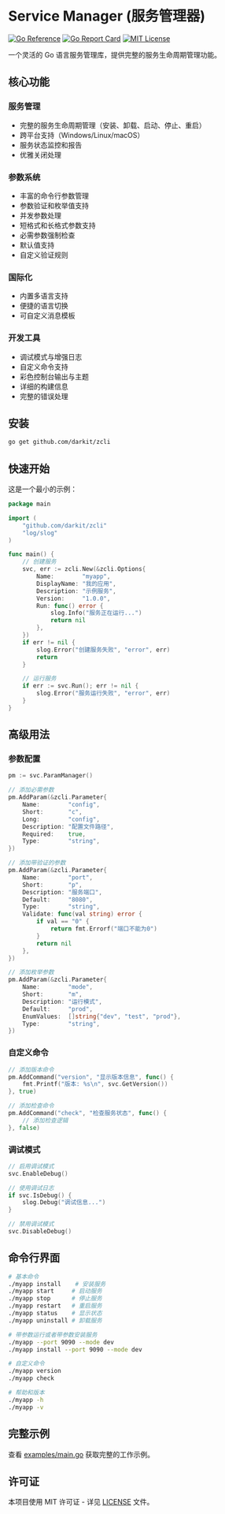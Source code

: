 # Service Manager (服务管理器)

[![Go Reference](https://pkg.go.dev/badge/github.com/darkit/zcli.svg)](https://pkg.go.dev/github.com/darkit/zcli)
[![Go Report Card](https://goreportcard.com/badge/github.com/darkit/zcli)](https://goreportcard.com/report/github.com/darkit/zcli)
[![MIT License](https://img.shields.io/badge/license-MIT-blue.svg)](https://github.com/darkit/zcli/blob/master/LICENSE)

一个灵活的 Go 语言服务管理库，提供完整的服务生命周期管理功能。

## 核心功能

### 服务管理
- 完整的服务生命周期管理（安装、卸载、启动、停止、重启）
- 跨平台支持（Windows/Linux/macOS）
- 服务状态监控和报告
- 优雅关闭处理

### 参数系统
- 丰富的命令行参数管理
- 参数验证和枚举值支持
- 并发参数处理
- 短格式和长格式参数支持
- 必需参数强制检查
- 默认值支持
- 自定义验证规则

### 国际化
- 内置多语言支持
- 便捷的语言切换
- 可自定义消息模板

### 开发工具
- 调试模式与增强日志
- 自定义命令支持
- 彩色控制台输出与主题
- 详细的构建信息
- 完整的错误处理

## 安装

```bash
go get github.com/darkit/zcli
```

## 快速开始

这是一个最小的示例：

```go
package main

import (
    "github.com/darkit/zcli"
    "log/slog"
)

func main() {
    // 创建服务
    svc, err := zcli.New(&zcli.Options{
        Name:        "myapp",
        DisplayName: "我的应用",
        Description: "示例服务",
        Version:     "1.0.0",
        Run: func() error {
            slog.Info("服务正在运行...")
            return nil
        },
    })
    if err != nil {
        slog.Error("创建服务失败", "error", err)
        return
    }

    // 运行服务
    if err := svc.Run(); err != nil {
        slog.Error("服务运行失败", "error", err)
    }
}
```

## 高级用法

### 参数配置

```go
pm := svc.ParamManager()

// 添加必需参数
pm.AddParam(&zcli.Parameter{
    Name:        "config",
    Short:       "c",
    Long:        "config",
    Description: "配置文件路径",
    Required:    true,
    Type:        "string",
})

// 添加带验证的参数
pm.AddParam(&zcli.Parameter{
    Name:        "port",
    Short:       "p",
    Description: "服务端口",
    Default:     "8080",
    Type:        "string",
    Validate: func(val string) error {
        if val == "0" {
            return fmt.Errorf("端口不能为0")
        }
        return nil
    },
})

// 添加枚举参数
pm.AddParam(&zcli.Parameter{
    Name:        "mode",
    Short:       "m",
    Description: "运行模式",
    Default:     "prod",
    EnumValues:  []string{"dev", "test", "prod"},
    Type:        "string",
})
```

### 自定义命令

```go
// 添加版本命令
pm.AddCommand("version", "显示版本信息", func() {
    fmt.Printf("版本: %s\n", svc.GetVersion())
}, true)

// 添加检查命令
pm.AddCommand("check", "检查服务状态", func() {
    // 添加检查逻辑
}, false)
```

### 调试模式

```go
// 启用调试模式
svc.EnableDebug()

// 使用调试日志
if svc.IsDebug() {
    slog.Debug("调试信息...")
}

// 禁用调试模式
svc.DisableDebug()
```

## 命令行界面

```bash
# 基本命令
./myapp install    # 安装服务
./myapp start     # 启动服务
./myapp stop      # 停止服务
./myapp restart   # 重启服务
./myapp status    # 显示状态
./myapp uninstall # 卸载服务

# 带参数运行或者带参数安装服务
./myapp --port 9090 --mode dev
./myapp install --port 9090 --mode dev

# 自定义命令
./myapp version
./myapp check

# 帮助和版本
./myapp -h
./myapp -v
```

## 完整示例

查看 [examples/main.go](examples/main.go) 获取完整的工作示例。

## 许可证

本项目使用 MIT 许可证 - 详见 [LICENSE](LICENSE) 文件。